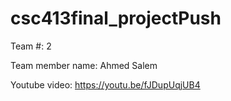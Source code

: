 # csc413final_projectPush

Team #: 2

Team member name: Ahmed Salem

Youtube video: https://youtu.be/fJDupUqjUB4

